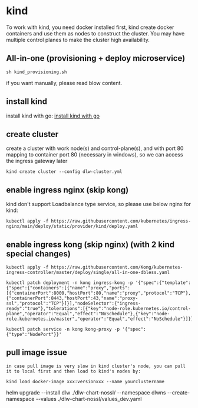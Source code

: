# kind
To work with kind, you need docker installed first, kind create docker containers and use them as nodes to construct the cluster. You may have multiple control planes to make the cluster high availability.

## All-in-one (provisioning + deploy microservice)
```
sh kind_provisioning.sh
```

if you want manually, please read blow content.
## install kind
install kind with go: [install kind with go](https://kind.sigs.k8s.io/docs/user/quick-start/#installing-with-go-get--go-install)

## create cluster
create a cluster with work node(s) and control-plane(s), and with port 80 mapping to container port 80 (necessary in windows), so we can access the ingress gateway later

```
kind create cluster --config dlw-cluster.yml
```

## enable ingress nginx (skip kong)
kind don't support Loadbalance type service, so please use below nginx for kind:

```
kubectl apply -f https://raw.githubusercontent.com/kubernetes/ingress-nginx/main/deploy/static/provider/kind/deploy.yaml
```

## enable ingress kong (skip nginx) (with 2 kind special changes)
```
kubectl apply -f https://raw.githubusercontent.com/Kong/kubernetes-ingress-controller/master/deploy/single/all-in-one-dbless.yaml

kubectl patch deployment -n kong ingress-kong -p '{"spec":{"template":{"spec":{"containers":[{"name":"proxy","ports":[{"containerPort":8000,"hostPort":80,"name":"proxy","protocol":"TCP"},{"containerPort":8443,"hostPort":43,"name":"proxy-ssl","protocol":"TCP"}]}],"nodeSelector":{"ingress-ready":"true"},"tolerations":[{"key":"node-role.kubernetes.io/control-plane","operator":"Equal","effect":"NoSchedule"},{"key":"node-role.kubernetes.io/master","operator":"Equal","effect":"NoSchedule"}]}}}}'

kubectl patch service -n kong kong-proxy -p '{"spec":{"type":"NodePort"}}'
```
    
## pull image issue

    in case pull image is very slow in kind cluster's node, you can pull it to local first and then load to kind's nodes by:

```
kind load docker-image xxx:versionxxx --name yourclustername
```

helm upgrade --install dlw ./dlw-chart-nossl/ --namespace dlwns --create-namespace --values ./dlw-chart-nossl/values_dev.yaml
